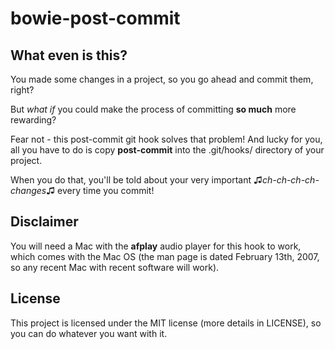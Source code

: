 # bowie-post-commit

## What even is this?
You made some changes in a project, so you go ahead and commit them, right?

But *what if* you could make the process of committing **so much** more rewarding?

Fear not - this post-commit git hook solves that problem! And lucky for you, all you have to do is copy **post-commit** into the .git/hooks/ directory of your project.

When you do that, you'll be told about your very important ♫*ch-ch-ch-ch-changes*♫ every time you commit!


## Disclaimer
You will need a Mac with the **afplay** audio player for this hook to work, which comes with the Mac OS (the man page is dated February 13th, 2007, so any recent Mac with recent software will work).


## License
This project is licensed under the MIT license (more details in LICENSE), so you can do whatever you want with it.
